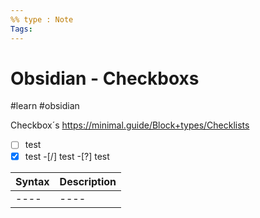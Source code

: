 ```yaml
---
%% type : Note
Tags: 
---
```

# Obsidian - Checkboxs

#learn #obsidian


Checkbox´s
https://minimal.guide/Block+types/Checklists

-[ ] test
-[x] test
-[/] test
-[?] test

|Syntax|Description|
|----|----|
|----|----|